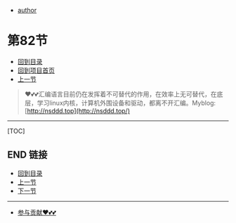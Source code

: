 + [author](https://github.com/3293172751)
# 第82节
+ [回到目录](../README.md)
+ [回到项目首页](../../README.md)
+ [上一节](81.md)
> ❤️💕💕汇编语言目前仍在发挥着不可替代的作用，在效率上无可替代，在底层，学习linux内核，计算机外围设备和驱动，都离不开汇编。Myblog:[http://nsddd.top](http://nsddd.top/)
---
[TOC]





## END 链接
+ [回到目录](../README.md)
+ [上一节](81.md)
+ [下一节](83.md)
---
+ [参与贡献❤️💕💕](https://github.com/3293172751/Block_Chain/blob/master/Git/git-contributor.md)